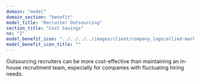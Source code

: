 ```yaml
---
domain: "model"
domain_section: "benefit"
model_title: "Recruiter Outsourcing"
section_title: "Cost Savings"
no: "2"
model_benefit_icon: "../../../../images/client/company_logo/allied-marketing.png"
model_benefit_icon_title: ""
---
```


Outsourcing recruiters can be more cost-effective than maintaining an in-house recruitment team, especially for companies with fluctuating hiring needs.

